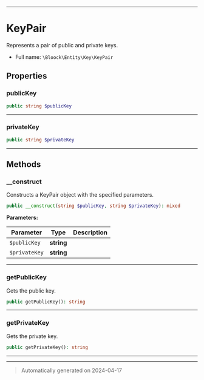***

# KeyPair

Represents a pair of public and private keys.



* Full name: `\Bloock\Entity\Key\KeyPair`



## Properties


### publicKey



```php
public string $publicKey
```






***

### privateKey



```php
public string $privateKey
```






***

## Methods


### __construct

Constructs a KeyPair object with the specified parameters.

```php
public __construct(string $publicKey, string $privateKey): mixed
```








**Parameters:**

| Parameter | Type | Description |
|-----------|------|-------------|
| `$publicKey` | **string** |  |
| `$privateKey` | **string** |  |





***

### getPublicKey

Gets the public key.

```php
public getPublicKey(): string
```












***

### getPrivateKey

Gets the private key.

```php
public getPrivateKey(): string
```












***


***
> Automatically generated on 2024-04-17
